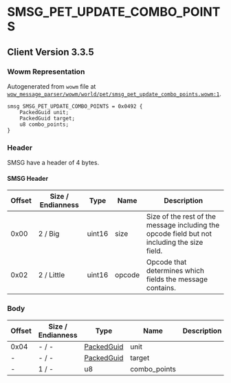 # SMSG_PET_UPDATE_COMBO_POINTS

## Client Version 3.3.5

### Wowm Representation

Autogenerated from `wowm` file at [`wow_message_parser/wowm/world/pet/smsg_pet_update_combo_points.wowm:1`](https://github.com/gtker/wow_messages/tree/main/wow_message_parser/wowm/world/pet/smsg_pet_update_combo_points.wowm#L1).
```rust,ignore
smsg SMSG_PET_UPDATE_COMBO_POINTS = 0x0492 {
    PackedGuid unit;
    PackedGuid target;
    u8 combo_points;
}
```
### Header

SMSG have a header of 4 bytes.

#### SMSG Header

| Offset | Size / Endianness | Type   | Name   | Description |
| ------ | ----------------- | ------ | ------ | ----------- |
| 0x00   | 2 / Big           | uint16 | size   | Size of the rest of the message including the opcode field but not including the size field.|
| 0x02   | 2 / Little        | uint16 | opcode | Opcode that determines which fields the message contains.|

### Body

| Offset | Size / Endianness | Type | Name | Description | Comment |
| ------ | ----------------- | ---- | ---- | ----------- | ------- |
| 0x04 | - / - | [PackedGuid](../spec/packed-guid.md) | unit |  |  |
| - | - / - | [PackedGuid](../spec/packed-guid.md) | target |  |  |
| - | 1 / - | u8 | combo_points |  |  |


